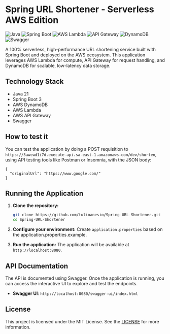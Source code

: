 # Spring URL Shortener - Serverless AWS Edition

![Java](https://img.shields.io/badge/Java-21-blue) ![Spring Boot](https://img.shields.io/badge/Spring_Boot-3.x-green) ![AWS Lambda](https://img.shields.io/badge/AWS-Lambda-orange) ![API Gateway](https://img.shields.io/badge/AWS-API_Gateway-purple) ![DynamoDB](https://img.shields.io/badge/AWS-DynamoDB-blueviolet) ![Swagger](https://img.shields.io/badge/Swagger-OpenAPI-85EA2D)

A 100% serverless, high-performance URL shortening service built with Spring Boot and deployed on the AWS ecosystem. This application leverages AWS Lambda for compute, API Gateway for request handling, and DynamoDB for scalable, low-latency data storage.

## Technology Stack

-   Java 21
-   Spring Boot 3
-   AWS DynamoDB
-   AWS Lambda
-   AWS API Gateway
-   Swagger

## How to test it

You can test the application by doing a POST requisition to `https://3awcwd1i7d.execute-api.sa-east-1.amazonaws.com/dev/shorten`, using API testing tools like Postman or Insomnia, with the JSON body:
```
{
  "originalUrl": "https://www.google.com/"
}
```

## Running the Application

1.  **Clone the repository:**
    ```bash
    git clone https://github.com/tulioanesio/Spring-URL-Shortener.git
    cd Spring-URL-Shortener
    ```
    
2.  **Configure your environment:**
    Create `application.properties` based on the application.properties.example.

3.  **Run the application:**
    The application will be available at `http://localhost:8080`.

## API Documentation

The API is documented using Swagger. Once the application is running, you can access the interactive UI to explore and test the endpoints.

-   **Swagger UI**: `http://localhost:8080/swagger-ui/index.html`

## License

This project is licensed under the MIT License. See the [LICENSE](https://github.com/tulioanesio/Spring-URL-Shortener/blob/master/LICENSE) for more information.
